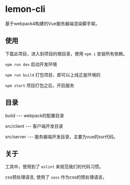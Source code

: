 # lemon-cli

基于webpack4构建的Vue服务器端渲染脚手架。

## 使用

下载此项目，进入到项目的根目录，使用 `npm i` 安装所有依赖。

`npm run dev` 启动开发环境

`npm run build` 打包项目，即可以上线正是环境的

`npm start` 项目打包之后，开启服务

## 目录

build --- webpack的配置目录

src/client --- 客户端开发目录

src/server --- 服务器端开发目录，主要为vue的ssr代码。

## 关于

工具中，使用到了 `eslint` 来规范我们的代码习惯。

css预处理语言, 使用了 `sass` 作为css的预处理语言。
